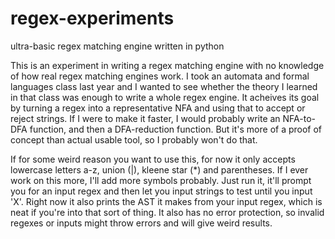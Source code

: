 # regex-experiments
ultra-basic regex matching engine written in python

This is an experiment in writing a regex matching engine with no knowledge of how real regex matching engines work. I took an automata and formal languages class last year and I wanted to see whether the theory I learned in that class was enough to write a whole regex engine. It acheives its goal by turning a regex into a representative NFA and using that to accept or reject strings. If I were to make it faster, I would probably write an NFA-to-DFA function, and then a DFA-reduction function. But it's more of a proof of concept than actual usable tool, so I probably won't do that.

If for some weird reason you want to use this, for now it only accepts lowercase letters a-z, union (|), kleene star (*) and parentheses. If I ever work on this more, I'll add more symbols probably. Just run it, it'll prompt you for an input regex and then let you input strings to test until you input 'X'. Right now it also prints the AST it makes from your input regex, which is neat if you're into that sort of thing. It also has no error protection, so invalid regexes or inputs might throw errors and will give weird results.
